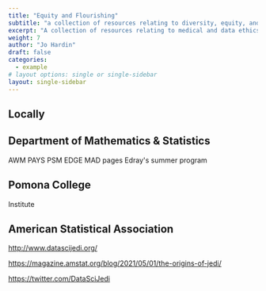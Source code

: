 ```yaml
---
title: "Equity and Flourishing"
subtitle: "a collection of resources relating to diversity, equity, and inclusion initiatives"
excerpt: "A collection of resources relating to medical and data ethics"
weight: 7
author: "Jo Hardin"
draft: false
categories:
  - example
# layout options: single or single-sidebar
layout: single-sidebar
---
```


## Locally

## Department of Mathematics & Statistics

AWM
PAYS
PSM
EDGE
MAD pages
Edray's summer program

## Pomona College

Institute

## American Statistical Association

http://www.datascijedi.org/

https://magazine.amstat.org/blog/2021/05/01/the-origins-of-jedi/

https://twitter.com/DataSciJedi

